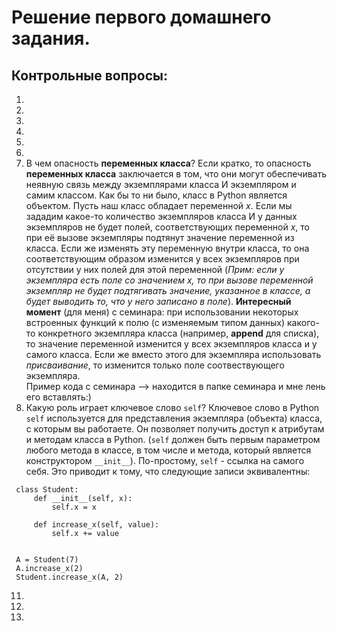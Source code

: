 # Решение первого домашнего задания.

## Контрольные вопросы:
1.
2.
3.
4.
5.
6.
7. В чем опасность **переменных класса**? Если кратко, то опасность **переменных класса** заключается в том, что они могут обеспечивать неявную связь между экземплярами класса И экземпляром и самим классом. Как бы то ни было, класс в Python является объектом. Пусть наш класс обладает переменной *x*. Если мы зададим какое-то количество экземпляров класса И у данных экземпляров не будет полей, соответствующих переменной *x*, то при её вызове экземпляры подтянут значение переменной из класса. Если же изменять эту переменную внутри класса, то она соответствующим образом изменится у всех экземпляров при отсутствии у них полей для этой переменной (*Прим: если у экземпляра есть поле со значением *x*, то при вызове переменной экземпляр не будет подтягивать значение, указанное в классе, а будет выводить то, что у него записано в поле*).
**Интересный момент** (для меня) с семинара: при использовании некоторых встроенных функций к полю (с изменяемым типом данных) какого-то конкретного экземпляра класса (например, **append** для списка), то значение переменной изменится у всех экземпляров класса и у самого класса. Если же вместо этого для экземпляра использовать *присваивание*, то изменится только поле соотвествующего экземпляра.\
Пример кода с семинара --> находится в папке семинара и мне лень его вставлять:)
8. Какую роль играет ключевое слово `self`? Ключевое слово в Python `self` используется для представления экземпляра (объекта) класса, с которым вы работаете. Он позволяет получить доступ к атрибутам и методам класса в Python. (`self` должен быть первым параметром любого метода в классе, в том числе и метода, который является конструктором `__init__`). По-простому, `self` - ссылка на самого себя. Это приводит к тому, что следующие записи эквивалентны:
~~~
 class Student:
     def __init__(self, x):
         self.x = x

     def increase_x(self, value):
         self.x += value


 A = Student(7)
 A.increase_x(2)
 Student.increase_x(A, 2)
~~~
11. 
12.
13.
